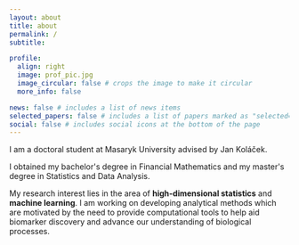 ```yaml
---
layout: about
title: about
permalink: /
subtitle: 

profile:
  align: right
  image: prof_pic.jpg
  image_circular: false # crops the image to make it circular
  more_info: false

news: false # includes a list of news items
selected_papers: false # includes a list of papers marked as "selected={true}"
social: false # includes social icons at the bottom of the page
---
```


I am a doctoral student at Masaryk University advised by Jan Koláček. 

I obtained my bachelor's degree in Financial Mathematics and my master's degree in Statistics and Data Analysis. 

My research interest lies in the area of **high-dimensional statistics** and **machine learning**. I am working on developing analytical methods which are motivated by the need to provide computational tools to help aid biomarker discovery and advance our understanding of biological processes.
